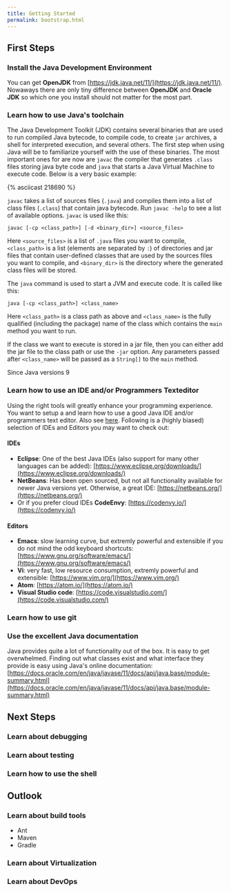 ```yaml
---
title: Getting Started
permalink: bootstrap.html
---
```


## First Steps

### Install the Java Development Environment

You can get **OpenJDK** from [https://jdk.java.net/11/](https://jdk.java.net/11/). Nowaways there are only tiny difference between **OpenJDK** and **Oracle JDK** so which one you install should not matter for the most part.

### Learn how to use Java's toolchain

The Java Development Toolkit (JDK) contains several binaries that are used to run compiled Java bytecode, to compile code, to create `jar` archives, a shell for interpreted execution, and several others. The first step when using Java will be to familiarize yourself with the use of these binaries. The most important ones for are now are `javac` the compiler that generates `.class` files storing java byte code and `java` that starts a Java Virtual Machine to execute code. Below is a very basic example:

{% asciicast 218690 %}

`javac` takes a list of sources files (`.java`) and compiles them into a list of class files (`.class`) that contain java bytecode. Run `javac -help` to see a list of available options. `javac` is used like this:

~~~shell
javac [-cp <class_path>] [-d <binary_dir>] <source_files>
~~~

Here `<source_files>` is a list of `.java` files you want to compile, `<class_path>` is a list (elements are separated by `:`) of directories and jar files that contain user-defined classes that are used by the sources files you want to compile, and `<binary_dir>` is the directory where the generated class files will be stored.

The `java` command is used to start a JVM and execute code. It is called like this:

~~~shell
java [-cp <class_path>] <class_name>
~~~

Here `<class_path>` is a class path as above and `<class_name>` is the fully qualified (including the package) name of the class which contains the `main` method you want to run.

If the class we want to execute is stored in a jar file, then you can either add the jar file to the class path or use the `-jar` option. Any parameters passed after `<class_name>` will be passed as a `String[]` to the `main` method.

Since Java versions 9


### Learn how to use an IDE and/or Programmers Texteditor

Using the right tools will greatly enhance your programming experience. You want to setup a and learn how to use a good Java IDE and/or programmers text editor. Also see [here](https://xkcd.com/378/). Following is a (highly biased) selection of IDEs and Editors you may want to check out:

#### IDEs

* **Eclipse**: One of the best Java IDEs (also support for many other languages can be added): [https://www.eclipse.org/downloads/](https://www.eclipse.org/downloads/)
* **NetBeans**: Has been open sourced, but not all functionality available for newer Java versions yet. Otherwise, a great IDE: [https://netbeans.org/](https://netbeans.org/)
* Or if you prefer cloud IDEs **CodeEnvy**: [https://codenvy.io/](https://codenvy.io/)

#### Editors

* **Emacs**: slow learning curve, but extremly powerful and extensible if you do not mind the odd keyboard shortcuts: [https://www.gnu.org/software/emacs/](https://www.gnu.org/software/emacs/)
* **Vi**: very fast, low resource consumption, extremly powerful and extensible: [https://www.vim.org/](https://www.vim.org/)
* **Atom**: [https://atom.io/](https://atom.io/)
* **Visual Studio code**: [https://code.visualstudio.com/](https://code.visualstudio.com/)


### Learn how to use git ###


### Use the excellent Java documentation

Java provides quite a lot of functionality out of the box. It is easy to get overwhelmed. Finding out what classes exist and what interface they provide is easy using Java's online documentation: [https://docs.oracle.com/en/java/javase/11/docs/api/java.base/module-summary.html](https://docs.oracle.com/en/java/javase/11/docs/api/java.base/module-summary.html)


## Next Steps

### Learn about debugging

### Learn about testing


### Learn how to use the shell


## Outlook

### Learn about build tools

* Ant
* Maven
* Gradle

### Learn about Virtualization

### Learn about DevOps
